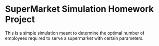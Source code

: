 # SuperMarket Simulation Homework Project

This is a simple simulation meant to determine the optimal number of employees required to serve a supermarket with certain parameters.
